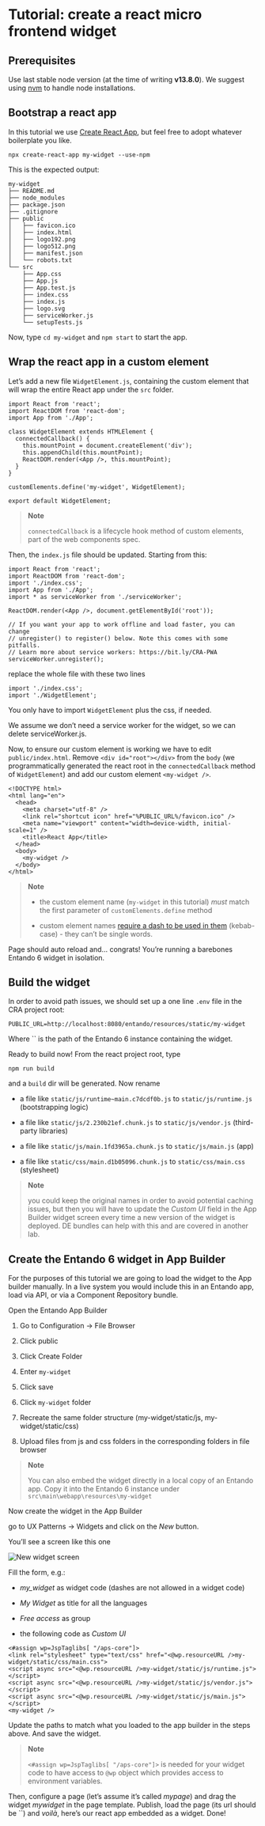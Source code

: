 # Tutorial: create a react micro frontend widget

## Prerequisites

Use last stable node version (at the time of writing **v13.8.0**). We
suggest using [nvm](https://github.com/nvm-sh/nvm) to handle node
installations.

## Bootstrap a react app

In this tutorial we use [Create React
App](https://create-react-app.dev/), but feel free to adopt whatever
boilerplate you like.

`npx create-react-app my-widget --use-npm`

This is the expected output:

    my-widget
    ├── README.md
    ├── node_modules
    ├── package.json
    ├── .gitignore
    ├── public
    │   ├── favicon.ico
    │   ├── index.html
    │   ├── logo192.png
    │   ├── logo512.png
    │   ├── manifest.json
    │   └── robots.txt
    └── src
        ├── App.css
        ├── App.js
        ├── App.test.js
        ├── index.css
        ├── index.js
        ├── logo.svg
        ├── serviceWorker.js
        └── setupTests.js

Now, type `cd my-widget` and `npm start` to start the app.

## Wrap the react app in a custom element

Let’s add a new file `WidgetElement.js`, containing the custom element
that will wrap the entire React app under the `src` folder.

    import React from 'react';
    import ReactDOM from 'react-dom';
    import App from './App';

    class WidgetElement extends HTMLElement {
      connectedCallback() {
        this.mountPoint = document.createElement('div');
        this.appendChild(this.mountPoint);
        ReactDOM.render(<App />, this.mountPoint);
      }
    }

    customElements.define('my-widget', WidgetElement);

    export default WidgetElement;

> **Note**
>
> `connectedCallback` is a lifecycle hook method of custom elements,
> part of the web components spec.

Then, the `index.js` file should be updated. Starting from this:

    import React from 'react';
    import ReactDOM from 'react-dom';
    import './index.css';
    import App from './App';
    import * as serviceWorker from './serviceWorker';

    ReactDOM.render(<App />, document.getElementById('root'));

    // If you want your app to work offline and load faster, you can change
    // unregister() to register() below. Note this comes with some pitfalls.
    // Learn more about service workers: https://bit.ly/CRA-PWA
    serviceWorker.unregister();

replace the whole file with these two lines

    import './index.css';
    import './WidgetElement';

You only have to import `WidgetElement` plus the css, if needed.

We assume we don’t need a service worker for the widget, so we can
delete serviceWorker.js.

Now, to ensure our custom element is working we have to edit
`public/index.html`. Remove `<div id="root"></div>` from the `body` (we
programmatically generated the react root in the `connectedCallback`
method of `WidgetElement`) and add our custom element `<my-widget />`.

    <!DOCTYPE html>
    <html lang="en">
      <head>
        <meta charset="utf-8" />
        <link rel="shortcut icon" href="%PUBLIC_URL%/favicon.ico" />
        <meta name="viewport" content="width=device-width, initial-scale=1" />
        <title>React App</title>
      </head>
      <body>
        <my-widget />
      </body>
    </html>

> **Note**
>
> -   the custom element name (`my-widget` in this tutorial) *must*
>     match the first parameter of `customElements.define` method
>
> -   custom element names [require a dash to be used in
>     them](https://stackoverflow.com/questions/22545621/do-custom-elements-require-a-dash-in-their-name)
>     (kebab-case) - they can’t be single words.
>
Page should auto reload and…​ congrats! You’re running a barebones
Entando 6 widget in isolation.

## Build the widget

In order to avoid path issues, we should set up a one line `.env` file
in the CRA project root:

    PUBLIC_URL=http://localhost:8080/entando/resources/static/my-widget

Where `` is the path of the Entando 6 instance containing the widget.

Ready to build now! From the react project root, type

`npm run build`

and a `build` dir will be generated. Now rename

-   a file like `static/js/runtime~main.c7dcdf0b.js` to
    `static/js/runtime.js` (bootstrapping logic)

-   a file like `static/js/2.230b21ef.chunk.js` to `static/js/vendor.js`
    (third-party libraries)

-   a file like `static/js/main.1fd3965a.chunk.js` to
    `static/js/main.js` (app)

-   a file like `static/css/main.d1b05096.chunk.js` to
    `static/css/main.css` (stylesheet)

> **Note**
>
> you could keep the original names in order to avoid potential caching
> issues, but then you will have to update the *Custom UI* field in the
> App Builder widget screen every time a new version of the widget is
> deployed. DE bundles can help with this and are covered in another
> lab.

## Create the Entando 6 widget in App Builder

For the purposes of this tutorial we are going to load the widget to the
App builder manually. In a live system you would include this in an
Entando app, load via API, or via a Component Repository bundle.

Open the Entando App Builder

1.  Go to Configuration → File Browser

2.  Click public

3.  Click Create Folder

4.  Enter `my-widget`

5.  Click save

6.  Click `my-widget` folder

7.  Recreate the same folder structure (my-widget/static/js,
    my-widget/static/css)

8.  Upload files from js and css folders in the corresponding folders in
    file browser

> **Note**
>
> You can also embed the widget directly in a local copy of an Entando
> app. Copy it into the Entando 6 instance under
> `src\main\webapp\resources\my-widget`

Now create the widget in the App Builder

go to UX Patterns → Widgets and click on the *New* button.

You’ll see a screen like this one

![New widget screen](./new-widget-screen.png)

Fill the form, e.g.:

-   *my\_widget* as widget code (dashes are not allowed in a widget
    code)

-   *My Widget* as title for all the languages

-   *Free access* as group

-   the following code as *Custom UI*

<!-- -->

    <#assign wp=JspTaglibs[ "/aps-core"]>
    <link rel="stylesheet" type="text/css" href="<@wp.resourceURL />my-widget/static/css/main.css">
    <script async src="<@wp.resourceURL />my-widget/static/js/runtime.js"></script>
    <script async src="<@wp.resourceURL />my-widget/static/js/vendor.js"></script>
    <script async src="<@wp.resourceURL />my-widget/static/js/main.js"></script>
    <my-widget />

Update the paths to match what you loaded to the app builder in the
steps above. And save the widget.

> **Note**
>
> `<#assign wp=JspTaglibs[ "/aps-core"]>` is needed for your widget code
> to have access to `@wp` object which provides access to environment
> variables.

Then, configure a page (let’s assume it’s called *mypage*) and drag the
widget *mywidget* in the page template. Publish, load the page (its url
should be ``) and *voilà*, here’s our react app embedded as a widget.
Done!

